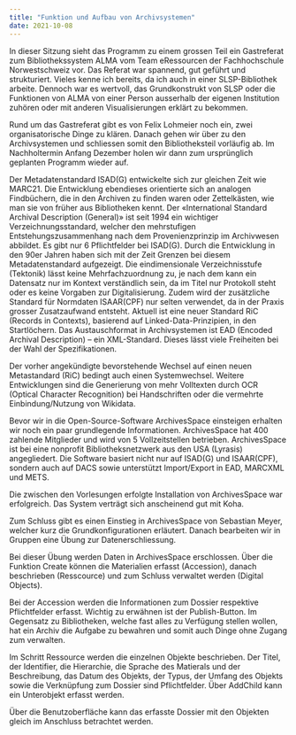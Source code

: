 ```yaml
---
title: "Funktion und Aufbau von Archivsystemen"
date: 2021-10-08
---
```


In dieser Sitzung sieht das Programm zu einem grossen Teil ein Gastreferat zum Bibliothekssystem ALMA vom Team eRessourcen der Fachhochschule Norwestschweiz vor. Das Referat war spannend, gut geführt und strukturiert. Vieles kenne ich bereits, da ich auch in einer SLSP-Bibliothek arbeite. Dennoch war es wertvoll, das Grundkonstrukt von SLSP oder die Funktionen von ALMA von einer Person ausserhalb der eigenen Institution zuhören oder mit anderen Visualisierungen erklärt zu bekommen. 

Rund um das Gastreferat gibt es von Felix Lohmeier noch ein, zwei organisatorische Dinge zu klären. Danach gehen wir über zu den Archivsystemen und schliessen somit den Bibliotheksteil vorläufig ab. Im Nachholtermin Anfang Dezember holen wir dann zum ursprünglich geplanten Programm wieder auf. 

Der Metadatenstandard ISAD(G) entwickelte sich zur gleichen Zeit wie MARC21. Die Entwicklung ebendieses orientierte sich an analogen Findbüchern, die in den Archiven zu finden waren oder Zettelkästen, wie man sie von früher aus Bibliotheken kennt. Der «International Standard Archival Description (General)» ist seit 1994 ein wichtiger Verzeichnungsstandard, welcher den mehrstufigen Entstehungszusammenhang nach dem Provenienzprinzip im Archivwesen abbildet. Es gibt nur 6 Pflichtfelder bei ISAD(G). Durch die Entwicklung in den 90er Jahren haben sich mit der Zeit Grenzen bei diesem Metadatenstandard aufgezeigt. Die eindimensionale Verzeichnisstufe (Tektonik) lässt keine Mehrfachzuordnung zu, je nach dem kann ein Datensatz nur im Kontext verständlich sein, da im Titel nur Protokoll steht oder es keine Vorgaben zur Digitalisierung. Zudem wird der zusätzliche Standard für Normdaten ISAAR(CPF) nur selten verwendet, da in der Praxis grosser Zusatzaufwand entsteht. Aktuell ist eine neuer Standard RiC (Records in Contexts), basierend auf Linked-Data-Prinzipien, in den Startlöchern. Das Austauschformat in Archivsystemen ist EAD (Encoded Archival Description) – ein XML-Standard. Dieses lässt viele Freiheiten bei der Wahl der Spezifikationen.

Der vorher angekündigte bevorstehende Wechsel auf einen neuen Metastandard (RiC) bedingt auch einen Systemwechsel. Weitere Entwicklungen sind die Generierung von mehr Volltexten durch OCR (Optical Character Recognition) bei Handschriften oder die vermehrte Einbindung/Nutzung von Wikidata.

Bevor wir in die Open-Source-Software ArchivesSpace einsteigen erhalten wir noch ein paar grundlegende Informationen. ArchivesSpace hat 400 zahlende Mitglieder und wird von 5 Vollzeitstellen betrieben. ArchivesSpace ist bei eine nonprofit Bibliotheksnetzwerk aus den USA (Lyrasis) angegliedert. Die Software basiert nicht nur auf ISAD(G) und ISAAR(CPF), sondern auch auf DACS sowie unterstützt Import/Export in EAD, MARCXML und METS. 

Die zwischen den Vorlesungen erfolgte Installation von ArchivesSpace war erfolgreich. Das System verträgt sich anscheinend gut mit Koha.

Zum Schluss gibt es einen Einstieg in ArchivesSpace von Sebastian Meyer, welcher kurz die Grundkonfigurationen erläutert. Danach bearbeiten wir in Gruppen eine Übung zur Datenerschliessung.  

Bei dieser Übung werden Daten in ArchivesSpace erschlossen. Über die Funktion Create können die Materialien erfasst (Accession), danach beschrieben (Resscource) und zum Schluss verwaltet werden (Digital Objects). 

Bei der Accession werden die Informationen zum Dossier respektive Pflichtfelder erfasst. Wichtig zu erwähnen ist der Publish-Button. Im Gegensatz zu Bibliotheken, welche fast alles zu Verfügung stellen wollen, hat ein Archiv die Aufgabe zu bewahren und somit auch Dinge ohne Zugang zum verwalten. 

Im Schritt Ressource werden die einzelnen Objekte beschrieben. Der Titel, der Identifier, die Hierarchie, die Sprache des Matierals und der Beschreibung, das Datum des Objekts, der Typus, der Umfang des Objekts sowie die Verknüpfung zum Dossier sind Pflichtfelder. Über AddChild kann ein Unterobjekt erfasst werden.

Über die Benutzoberfläche kann das erfasste Dossier mit den Objekten gleich im Anschluss betrachtet werden. 
